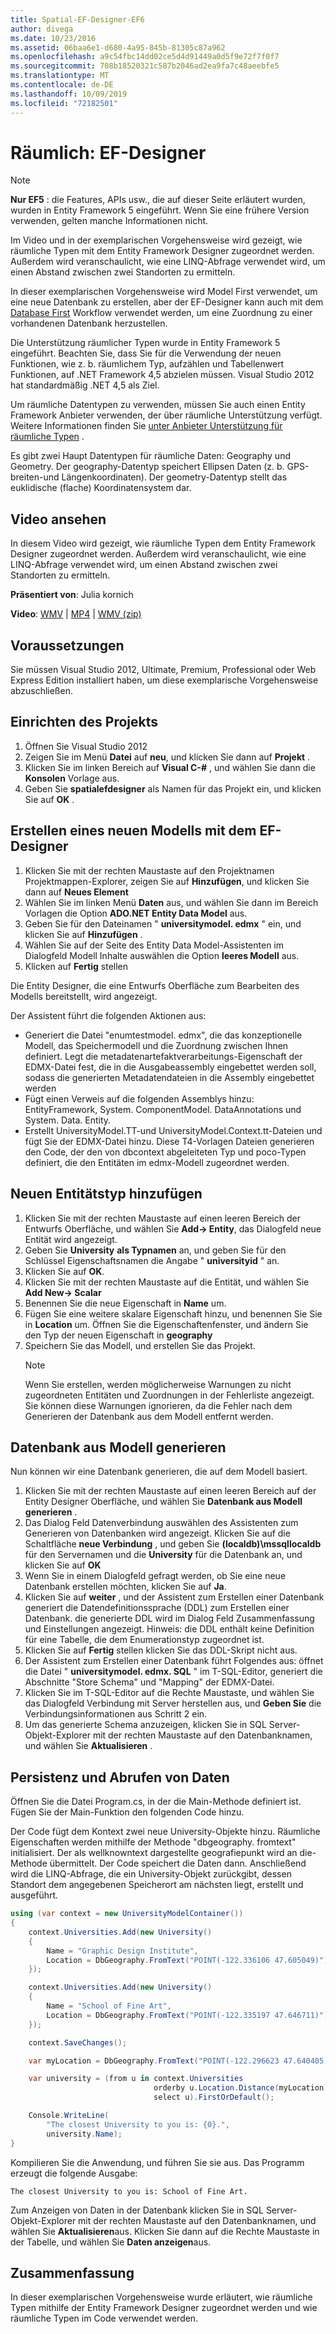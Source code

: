 ```yaml
---
title: Spatial-EF-Designer-EF6
author: divega
ms.date: 10/23/2016
ms.assetid: 06baa6e1-d680-4a95-845b-81305c87a962
ms.openlocfilehash: a9c54fbc14dd02ce5d4d91449a0d5f9e72f7f0f7
ms.sourcegitcommit: 708b18520321c587b2046ad2ea9fa7c48aeebfe5
ms.translationtype: MT
ms.contentlocale: de-DE
ms.lasthandoff: 10/09/2019
ms.locfileid: "72182501"
---
```

# <a name="spatial---ef-designer"></a>Räumlich: EF-Designer
> [!NOTE]
> **Nur EF5** : die Features, APIs usw., die auf dieser Seite erläutert wurden, wurden in Entity Framework 5 eingeführt. Wenn Sie eine frühere Version verwenden, gelten manche Informationen nicht.

Im Video und in der exemplarischen Vorgehensweise wird gezeigt, wie räumliche Typen mit dem Entity Framework Designer zugeordnet werden. Außerdem wird veranschaulicht, wie eine LINQ-Abfrage verwendet wird, um einen Abstand zwischen zwei Standorten zu ermitteln.

In dieser exemplarischen Vorgehensweise wird Model First verwendet, um eine neue Datenbank zu erstellen, aber der EF-Designer kann auch mit dem [Database First](~/ef6/modeling/designer/workflows/database-first.md) Workflow verwendet werden, um eine Zuordnung zu einer vorhandenen Datenbank herzustellen.

Die Unterstützung räumlicher Typen wurde in Entity Framework 5 eingeführt. Beachten Sie, dass Sie für die Verwendung der neuen Funktionen, wie z. b. räumlichem Typ, aufzählen und Tabellenwert Funktionen, auf .NET Framework 4,5 abzielen müssen. Visual Studio 2012 hat standardmäßig .NET 4,5 als Ziel.

Um räumliche Datentypen zu verwenden, müssen Sie auch einen Entity Framework Anbieter verwenden, der über räumliche Unterstützung verfügt. Weitere Informationen finden Sie [unter Anbieter Unterstützung für räumliche Typen](~/ef6/fundamentals/providers/spatial-support.md) .

Es gibt zwei Haupt Datentypen für räumliche Daten: Geography und Geometry. Der geography-Datentyp speichert Ellipsen Daten (z. b. GPS-breiten-und Längenkoordinaten). Der geometry-Datentyp stellt das euklidische (flache) Koordinatensystem dar.

## <a name="watch-the-video"></a>Video ansehen
In diesem Video wird gezeigt, wie räumliche Typen dem Entity Framework Designer zugeordnet werden. Außerdem wird veranschaulicht, wie eine LINQ-Abfrage verwendet wird, um einen Abstand zwischen zwei Standorten zu ermitteln.

**Präsentiert von**: Julia kornich

**Video**: [WMV](https://download.microsoft.com/download/E/C/9/EC9E6547-8983-4C1F-A919-D33210E4B213/HDI-ITPro-MSDN-winvideo-spatialwithdesigner.wmv) | [MP4](https://download.microsoft.com/download/E/C/9/EC9E6547-8983-4C1F-A919-D33210E4B213/HDI-ITPro-MSDN-mp4video-spatialwithdesigner.m4v) | [WMV (zip)](https://download.microsoft.com/download/E/C/9/EC9E6547-8983-4C1F-A919-D33210E4B213/HDI-ITPro-MSDN-winvideo-spatialwithdesigner.zip)

## <a name="pre-requisites"></a>Voraussetzungen

Sie müssen Visual Studio 2012, Ultimate, Premium, Professional oder Web Express Edition installiert haben, um diese exemplarische Vorgehensweise abzuschließen.

## <a name="set-up-the-project"></a>Einrichten des Projekts

1.  Öffnen Sie Visual Studio 2012
2.  Zeigen Sie im Menü **Datei** auf **neu**, und klicken Sie dann auf **Projekt** .
3.  Klicken Sie im linken Bereich auf **Visual C-\#** , und wählen Sie dann die **Konsolen** Vorlage aus.
4.  Geben Sie **spatialefdesigner** als Namen für das Projekt ein, und klicken Sie auf **OK** .

## <a name="create-a-new-model-using-the-ef-designer"></a>Erstellen eines neuen Modells mit dem EF-Designer

1.  Klicken Sie mit der rechten Maustaste auf den Projektnamen Projektmappen-Explorer, zeigen Sie auf **Hinzufügen**, und klicken Sie dann auf **Neues Element**
2.  Wählen Sie im linken Menü **Daten** aus, und wählen Sie dann im Bereich Vorlagen die Option **ADO.NET Entity Data Model** aus.
3.  Geben Sie für den Dateinamen " **universitymodel. edmx** " ein, und klicken Sie auf **Hinzufügen** .
4.  Wählen Sie auf der Seite des Entity Data Model-Assistenten im Dialogfeld Modell Inhalte auswählen die Option **leeres Modell** aus.
5.  Klicken auf **Fertig** stellen

Die Entity Designer, die eine Entwurfs Oberfläche zum Bearbeiten des Modells bereitstellt, wird angezeigt.

Der Assistent führt die folgenden Aktionen aus:

-   Generiert die Datei "enumtestmodel. edmx", die das konzeptionelle Modell, das Speichermodell und die Zuordnung zwischen Ihnen definiert. Legt die metadatenartefaktverarbeitungs-Eigenschaft der EDMX-Datei fest, die in die Ausgabeassembly eingebettet werden soll, sodass die generierten Metadatendateien in die Assembly eingebettet werden
-   Fügt einen Verweis auf die folgenden Assemblys hinzu: EntityFramework, System. ComponentModel. DataAnnotations und System. Data. Entity.
-   Erstellt UniversityModel.TT-und UniversityModel.Context.tt-Dateien und fügt Sie der EDMX-Datei hinzu. Diese T4-Vorlagen Dateien generieren den Code, der den von dbcontext abgeleiteten Typ und poco-Typen definiert, die den Entitäten im edmx-Modell zugeordnet werden.

## <a name="add-a-new-entity-type"></a>Neuen Entitätstyp hinzufügen

1.  Klicken Sie mit der rechten Maustaste auf einen leeren Bereich der Entwurfs Oberfläche, und wählen Sie **Add-&gt; Entity**, das Dialogfeld neue Entität wird angezeigt.
2.  Geben Sie **University** **als Typnamen** an, und geben Sie für den Schlüssel Eigenschaftsnamen die Angabe " **universityid** " an.
3.  Klicken Sie auf **OK**.
4.  Klicken Sie mit der rechten Maustaste auf die Entität, und wählen Sie **Add New-&gt; Scalar**
5.  Benennen Sie die neue Eigenschaft in **Name** um.
6.  Fügen Sie eine weitere skalare Eigenschaft hinzu, und benennen Sie Sie in **Location** um. Öffnen Sie die Eigenschaftenfenster, und ändern Sie den Typ der neuen Eigenschaft in **geography**
7.  Speichern Sie das Modell, und erstellen Sie das Projekt.
    > [!NOTE]
    > Wenn Sie erstellen, werden möglicherweise Warnungen zu nicht zugeordneten Entitäten und Zuordnungen in der Fehlerliste angezeigt. Sie können diese Warnungen ignorieren, da die Fehler nach dem Generieren der Datenbank aus dem Modell entfernt werden.

## <a name="generate-database-from-model"></a>Datenbank aus Modell generieren

Nun können wir eine Datenbank generieren, die auf dem Modell basiert.

1.  Klicken Sie mit der rechten Maustaste auf einen leeren Bereich auf der Entity Designer Oberfläche, und wählen Sie **Datenbank aus Modell generieren** .
2.  Das Dialog Feld Datenverbindung auswählen des Assistenten zum Generieren von Datenbanken wird angezeigt. Klicken Sie auf die Schaltfläche **neue Verbindung** , und geben Sie **(localdb)\\mssqllocaldb** für den Servernamen und die **University** für die Datenbank an, und klicken Sie auf **OK**
3.  Wenn Sie in einem Dialogfeld gefragt werden, ob Sie eine neue Datenbank erstellen möchten, klicken Sie auf **Ja**.
4.  Klicken Sie auf **weiter** , und der Assistent zum Erstellen einer Datenbank generiert die Datendefinitionssprache (DDL) zum Erstellen einer Datenbank. die generierte DDL wird im Dialog Feld Zusammenfassung und Einstellungen angezeigt. Hinweis: die DDL enthält keine Definition für eine Tabelle, die dem Enumerationstyp zugeordnet ist.
5.  Klicken Sie auf **Fertig** stellen klicken Sie das DDL-Skript nicht aus.
6.  Der Assistent zum Erstellen einer Datenbank führt Folgendes aus: öffnet die Datei " **universitymodel. edmx. SQL** " im T-SQL-Editor, generiert die Abschnitte "Store Schema" und "Mapping" der EDMX-Datei.
7.  Klicken Sie im T-SQL-Editor auf die Rechte Maustaste, und wählen Sie das Dialogfeld Verbindung mit Server herstellen aus, und **Geben Sie** die Verbindungsinformationen aus Schritt 2 ein.
8.  Um das generierte Schema anzuzeigen, klicken Sie in SQL Server-Objekt-Explorer mit der rechten Maustaste auf den Datenbanknamen, und wählen Sie **Aktualisieren** .

## <a name="persist-and-retrieve-data"></a>Persistenz und Abrufen von Daten

Öffnen Sie die Datei Program.cs, in der die Main-Methode definiert ist. Fügen Sie der Main-Funktion den folgenden Code hinzu.

Der Code fügt dem Kontext zwei neue University-Objekte hinzu. Räumliche Eigenschaften werden mithilfe der Methode "dbgeography. fromtext" initialisiert. Der als wellknowntext dargestellte geografiepunkt wird an die-Methode übermittelt. Der Code speichert die Daten dann. Anschließend wird die LINQ-Abfrage, die ein University-Objekt zurückgibt, dessen Standort dem angegebenen Speicherort am nächsten liegt, erstellt und ausgeführt.

``` csharp
using (var context = new UniversityModelContainer())
{
    context.Universities.Add(new University()
    {
        Name = "Graphic Design Institute",
        Location = DbGeography.FromText("POINT(-122.336106 47.605049)"),
    });

    context.Universities.Add(new University()
    {
        Name = "School of Fine Art",
        Location = DbGeography.FromText("POINT(-122.335197 47.646711)"),
    });

    context.SaveChanges();

    var myLocation = DbGeography.FromText("POINT(-122.296623 47.640405)");

    var university = (from u in context.Universities
                                orderby u.Location.Distance(myLocation)
                                select u).FirstOrDefault();

    Console.WriteLine(
        "The closest University to you is: {0}.",
        university.Name);
}
```

Kompilieren Sie die Anwendung, und führen Sie sie aus. Das Programm erzeugt die folgende Ausgabe:

```console
The closest University to you is: School of Fine Art.
```

Zum Anzeigen von Daten in der Datenbank klicken Sie in SQL Server-Objekt-Explorer mit der rechten Maustaste auf den Datenbanknamen, und wählen Sie **Aktualisieren**aus. Klicken Sie dann auf die Rechte Maustaste in der Tabelle, und wählen Sie **Daten anzeigen**aus.

## <a name="summary"></a>Zusammenfassung

In dieser exemplarischen Vorgehensweise wurde erläutert, wie räumliche Typen mithilfe der Entity Framework Designer zugeordnet werden und wie räumliche Typen im Code verwendet werden. 
